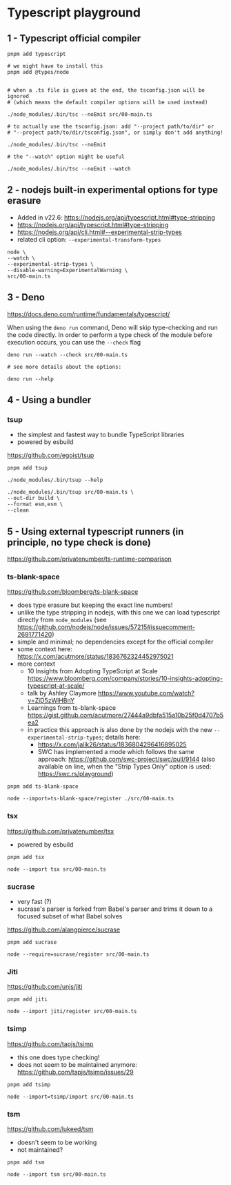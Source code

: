 # Typescript playground

## 1 - Typescript official compiler

```shell
pnpm add typescript 

# we might have to install this
pnpm add @types/node


# when a .ts file is given at the end, the tsconfig.json will be ignored 
# (which means the default compiler options will be used instead)

./node_modules/.bin/tsc --noEmit src/00-main.ts

# to actually use the tsconfig.json: add "--project path/to/dir" or 
# "--project path/to/dir/tsconfig.json", or simply don't add anything!

./node_modules/.bin/tsc --noEmit

# the "--watch" option might be useful

./node_modules/.bin/tsc --noEmit --watch
```


## 2 - nodejs built-in experimental options for type erasure

- Added in v22.6: https://nodejs.org/api/typescript.html#type-stripping
- https://nodejs.org/api/typescript.html#type-stripping
- https://nodejs.org/api/cli.html#--experimental-strip-types
- related cli option: `--experimental-transform-types`

```shell
node \
--watch \
--experimental-strip-types \
--disable-warning=ExperimentalWarning \
src/00-main.ts
```

## 3 - Deno

https://docs.deno.com/runtime/fundamentals/typescript/

When using the `deno run` command, Deno will skip type-checking and run the code directly. In order to perform a type check of the module before execution occurs, you can use the `--check` flag

```shell
deno run --watch --check src/00-main.ts

# see more details about the options:

deno run --help
```


## 4 - Using a bundler

### tsup

- the simplest and fastest way to bundle TypeScript libraries
- powered by esbuild
 
https://github.com/egoist/tsup

```shell
pnpm add tsup

./node_modules/.bin/tsup --help

./node_modules/.bin/tsup src/00-main.ts \
--out-dir build \
--format esm,esm \
--clean

```



## 5 - Using external typescript runners (in principle, no type check is done)

https://github.com/privatenumber/ts-runtime-comparison

### ts-blank-space

https://github.com/bloomberg/ts-blank-space

- does type erasure but keeping the exact line numbers!
- unlike the type stripping in nodejs, with this one we can load typescript directly from `node_modules` (see https://github.com/nodejs/node/issues/57215#issuecomment-2691771420)
- simple and minimal; no dependencies except for the official compiler
- some context here: https://x.com/acutmore/status/1836762324452975021
- more context
  - 10 Insights from Adopting TypeScript at Scale https://www.bloomberg.com/company/stories/10-insights-adopting-typescript-at-scale/
  - talk by Ashley Claymore https://www.youtube.com/watch?v=ZiD5zWlHBnY
  - Learnings from ts-blank-space https://gist.github.com/acutmore/27444a9dbfa515a10b25f0d4707b5ea2
  - in practice this approach is also done by the nodejs with the new `--experimental-strip-types`; details here:
    - https://x.com/jalik26/status/1836804296416895025
    - SWC has implemented a mode which follows the same approach: https://github.com/swc-project/swc/pull/9144 (also available on line, when the "Strip Types Only" option is used:  https://swc.rs/playground) 

```shell
pnpm add ts-blank-space

node --import=ts-blank-space/register ./src/00-main.ts
```

### tsx

https://github.com/privatenumber/tsx

- powered by esbuild


```shell
pnpm add tsx

node --import tsx src/00-main.ts
```

### sucrase

- very fast (?)
- sucrase's parser is forked from Babel's parser and trims it down to a focused subset of what Babel solves

https://github.com/alangpierce/sucrase

```shell
pnpm add sucrase

node --require=sucrase/register src/00-main.ts
```

### Jiti

https://github.com/unjs/jiti

```shell
pnpm add jiti

node --import jiti/register src/00-main.ts
```

### tsimp

https://github.com/tapjs/tsimp

- this one does type checking!
- does not seem to be maintained anymore: https://github.com/tapjs/tsimp/issues/29

```shell
pnpm add tsimp

node --import=tsimp/import src/00-main.ts
```

### tsm

https://github.com/lukeed/tsm

- doesn't seem to be working
- not maintained?

```shell
pnpm add tsm

node --import tsm src/00-main.ts
```
